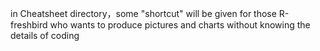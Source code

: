 
in Cheatsheet directory，some "shortcut" will be given for those R-freshbird who wants to produce pictures and charts without knowing the details of coding





